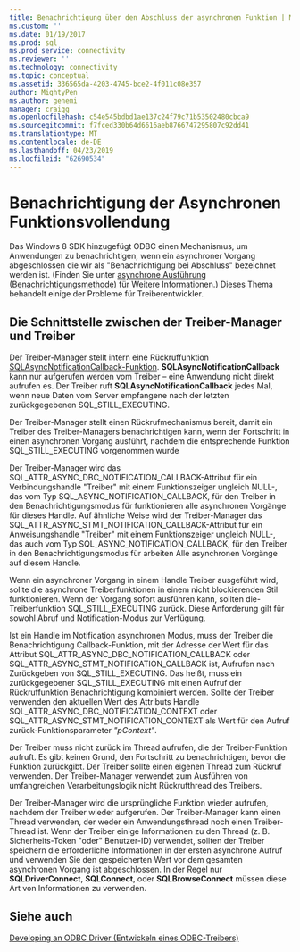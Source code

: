 ```yaml
---
title: Benachrichtigung über den Abschluss der asynchronen Funktion | Microsoft-Dokumentation
ms.custom: ''
ms.date: 01/19/2017
ms.prod: sql
ms.prod_service: connectivity
ms.reviewer: ''
ms.technology: connectivity
ms.topic: conceptual
ms.assetid: 336565da-4203-4745-bce2-4f011c08e357
author: MightyPen
ms.author: genemi
manager: craigg
ms.openlocfilehash: c54e545bdbd1ae137c24f79c71b53502480cbca9
ms.sourcegitcommit: f7fced330b64d6616aeb8766747295807c92dd41
ms.translationtype: MT
ms.contentlocale: de-DE
ms.lasthandoff: 04/23/2019
ms.locfileid: "62690534"
---
```

# <a name="notification-of-asynchronous-function-completion"></a>Benachrichtigung der Asynchronen Funktionsvollendung
Das Windows 8 SDK hinzugefügt ODBC einen Mechanismus, um Anwendungen zu benachrichtigen, wenn ein asynchroner Vorgang abgeschlossen die wir als "Benachrichtigung bei Abschluss" bezeichnet werden ist. (Finden Sie unter [asynchrone Ausführung (Benachrichtigungsmethode)](../../../odbc/reference/develop-app/asynchronous-execution-notification-method.md) für Weitere Informationen.) Dieses Thema behandelt einige der Probleme für Treiberentwickler.  
  
## <a name="the-interface-between-the-driver-manager-and-driver"></a>Die Schnittstelle zwischen der Treiber-Manager und Treiber  
 Der Treiber-Manager stellt intern eine Rückruffunktion [SQLAsyncNotificationCallback-Funktion](../../../odbc/reference/develop-driver/sqlasyncnotificationcallback-function.md). **SQLAsyncNotificationCallback** kann nur aufgerufen werden vom Treiber – eine Anwendung nicht direkt aufrufen es. Der Treiber ruft **SQLAsyncNotificationCallback** jedes Mal, wenn neue Daten vom Server empfangene nach der letzten zurückgegebenen SQL_STILL_EXECUTING.  
  
 Der Treiber-Manager stellt einen Rückrufmechanismus bereit, damit ein Treiber des Treiber-Managers benachrichtigen kann, wenn der Fortschritt in einen asynchronen Vorgang ausführt, nachdem die entsprechende Funktion SQL_STILL_EXECUTING vorgenommen wurde  
  
 Der Treiber-Manager wird das SQL_ATTR_ASYNC_DBC_NOTIFICATION_CALLBACK-Attribut für ein Verbindungshandle "Treiber" mit einem Funktionszeiger ungleich NULL-, das vom Typ SQL_ASYNC_NOTIFICATION_CALLBACK, für den Treiber in den Benachrichtigungsmodus für funktionieren alle asynchronen Vorgänge für dieses Handle. Auf ähnliche Weise wird der Treiber-Manager das SQL_ATTR_ASYNC_STMT_NOTIFICATION_CALLBACK-Attribut für ein Anweisungshandle "Treiber" mit einem Funktionszeiger ungleich NULL-, das auch vom Typ SQL_ASYNC_NOTIFICATION_CALLBACK, für den Treiber in den Benachrichtigungsmodus für arbeiten Alle asynchronen Vorgänge auf diesem Handle.  
  
 Wenn ein asynchroner Vorgang in einem Handle Treiber ausgeführt wird, sollte die asynchrone Treiberfunktionen in einem nicht blockierenden Stil funktionieren. Wenn der Vorgang sofort ausführen kann, sollten die-Treiberfunktion SQL_STILL_EXECUTING zurück. Diese Anforderung gilt für sowohl Abruf und Notification-Modus zur Verfügung.  
  
 Ist ein Handle im Notification asynchronen Modus, muss der Treiber die Benachrichtigung Callback-Funktion, mit der Adresse der Wert für das Attribut SQL_ATTR_ASYNC_DBC_NOTIFICATION_CALLBACK oder SQL_ATTR_ASYNC_STMT_NOTIFICATION_CALLBACK ist, Aufrufen nach Zurückgeben von SQL_STILL_EXECUTING. Das heißt, muss ein zurückgegebener SQL_STILL_EXECUTING mit einen Aufruf der Rückruffunktion Benachrichtigung kombiniert werden. Sollte der Treiber verwenden den aktuellen Wert des Attributs Handle SQL_ATTR_ASYNC_DBC_NOTIFICATION_CONTEXT oder SQL_ATTR_ASYNC_STMT_NOTIFICATION_CONTEXT als Wert für den Aufruf zurück-Funktionsparameter *"pContext"*.  
  
 Der Treiber muss nicht zurück im Thread aufrufen, die der Treiber-Funktion aufruft. Es gibt keinen Grund, den Fortschritt zu benachrichtigen, bevor die Funktion zurückgibt. Der Treiber sollte einen eigenen Thread zum Rückruf verwenden. Der Treiber-Manager verwendet zum Ausführen von umfangreichen Verarbeitungslogik nicht Rückrufthread des Treibers.  
  
 Der Treiber-Manager wird die ursprüngliche Funktion wieder aufrufen, nachdem der Treiber wieder aufgerufen. Der Treiber-Manager kann einen Thread verwenden, der weder ein Anwendungsthread noch einen Treiber-Thread ist. Wenn der Treiber einige Informationen zu den Thread (z. B. Sicherheits-Token "oder" Benutzer-ID) verwendet, sollten der Treiber speichern die erforderliche Informationen in der ersten asynchrone Aufruf und verwenden Sie den gespeicherten Wert vor dem gesamten asynchronen Vorgang ist abgeschlossen. In der Regel nur **SQLDriverConnect**, **SQLConnect**, oder **SQLBrowseConnect** müssen diese Art von Informationen zu verwenden.  
  
## <a name="see-also"></a>Siehe auch  
 [Developing an ODBC Driver (Entwickeln eines ODBC-Treibers)](../../../odbc/reference/develop-driver/developing-an-odbc-driver.md)
